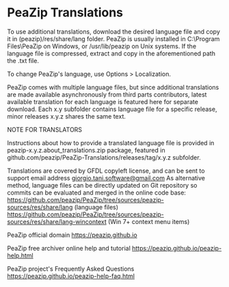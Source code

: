PeaZip Translations
======

To use additional translations, download the desired language file and copy it in (peazip)/res/share/lang folder.
PeaZip is usually installed in C:\Program Files\PeaZip on Windows, or /usr/lib/peazip on Unix systems.
If the language file is compressed, extract and copy in the aforementioned path the .txt file.

To change PeaZip's language, use Options > Localization.

PeaZip comes with multiple language files, but since additional translations are made available asynchronously from third parts contributors, latest available translation for each language is featured here for separate download.
Each x.y subfolder contains language file for a specific release, minor releases x.y.z shares the same text.

NOTE FOR TRANSLATORS

Instructions about how to provide a translated language file is provided in peazip-x.y.z.about_translations.zip package, featured in github.com/peazip/PeaZip-Translations/releases/tag/x.y.z subfolder.

Translations are covered by GFDL copyleft license, and can be sent to support email address giorgio.tani.software@gmail.com
As alternative method, language files can be directly updated on Git repository so commits can be evaluated and merged in the online code base:
https://github.com/peazip/PeaZip/tree/sources/peazip-sources/res/share/lang (language files)
https://github.com/peazip/PeaZip/tree/sources/peazip-sources/res/share/lang-wincontext (Win 7+ context menu items)

PeaZip official domain https://peazip.github.io

PeaZip free archiver online help and tutorial https://peazip.github.io/peazip-help.html

PeaZip project's Frequently Asked Questions https://peazip.github.io/peazip-help-faq.html
